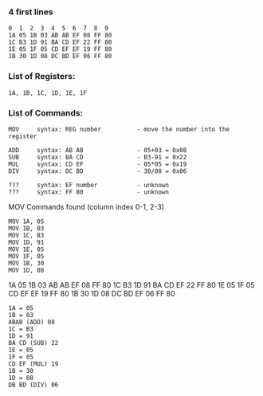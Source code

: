 
### 4 first lines
```
0  1  2  3  4  5  6  7  8  9
1A 05 1B 03 AB AB EF 08 FF 80
1C B3 1D 91 BA CD EF 22 FF 80
1E 05 1F 05 CD EF EF 19 FF 80
1B 30 1D 08 DC BD EF 06 FF 80
```

### List of Registers:

`1A, 1B, 1C, 1D, 1E, 1F`

### List of Commands:

```
MOV     syntax: REG number          - move the number into the register

ADD     syntax: AB AB               - 05+03 = 0x08
SUB     syntax: BA CD               - B3-91 = 0x22
MUL     syntax: CD EF               - 05*05 = 0x19
DIV     syntax: DC BD               - 30/08 = 0x06

???     syntax: EF number           - unknown
???     syntax: FF 80               - unknown
```

MOV Commands found (column index 0-1, 2-3)
```
MOV 1A, 05
MOV 1B, 03
MOV 1C, B3
MOV 1D, 91
MOV 1E, 05
MOV 1F, 05
MOV 1B, 30
MOV 1D, 08
```

1A 05 1B 03 AB AB EF 08 FF 80
1C B3 1D 91 BA CD EF 22 FF 80
1E 05 1F 05 CD EF EF 19 FF 80
1B 30 1D 08 DC BD EF 06 FF 80

```
1A = 05
1B = 03
ABAB (ADD) 08
1C = B3
1D = 91
BA CD (SUB) 22
1E = 05
1F = 05
CD EF (MUL) 19
1B = 30
1D = 08
DB BD (DIV) 06



```